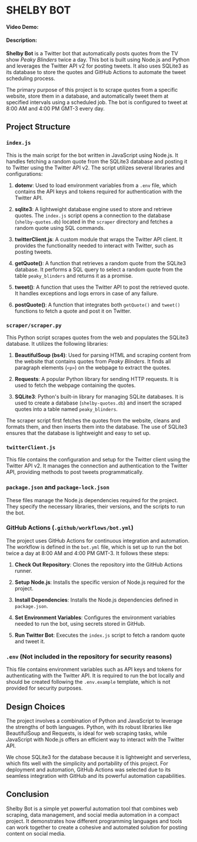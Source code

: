 # SHELBY BOT 
#### Video Demo:
#### Description:

**Shelby Bot** is a Twitter bot that automatically posts quotes from the TV show *Peaky Blinders* twice a day. This bot is built using Node.js and Python and leverages the Twitter API v2 for posting tweets. It also uses SQLite3 as its database to store the quotes and GitHub Actions to automate the tweet scheduling process. 

The primary purpose of this project is to scrape quotes from a specific website, store them in a database, and automatically tweet them at specified intervals using a scheduled job. The bot is configured to tweet at 8:00 AM and 4:00 PM GMT-3 every day.

## Project Structure

### `index.js`
This is the main script for the bot written in JavaScript using Node.js. It handles fetching a random quote from the SQLite3 database and posting it to Twitter using the Twitter API v2. The script utilizes several libraries and configurations:

1. **dotenv**: Used to load environment variables from a `.env` file, which contains the API keys and tokens required for authentication with the Twitter API.
   
2. **sqlite3**: A lightweight database engine used to store and retrieve quotes. The `index.js` script opens a connection to the database (`shelby-quotes.db`) located in the `scraper` directory and fetches a random quote using SQL commands.

3. **twitterClient.js**: A custom module that wraps the Twitter API client. It provides the functionality needed to interact with Twitter, such as posting tweets.

4. **getQuote()**: A function that retrieves a random quote from the SQLite3 database. It performs a SQL query to select a random quote from the table `peaky_blinders` and returns it as a promise.

5. **tweet()**: A function that uses the Twitter API to post the retrieved quote. It handles exceptions and logs errors in case of any failure.

6. **postQuote()**: A function that integrates both `getQuote()` and `tweet()` functions to fetch a quote and post it on Twitter.

### `scraper/scraper.py`
This Python script scrapes quotes from the web and populates the SQLite3 database. It utilizes the following libraries:

1. **BeautifulSoup (bs4)**: Used for parsing HTML and scraping content from the website that contains quotes from *Peaky Blinders*. It finds all paragraph elements (`<p>`) on the webpage to extract the quotes.

2. **Requests**: A popular Python library for sending HTTP requests. It is used to fetch the webpage containing the quotes.

3. **SQLite3**: Python's built-in library for managing SQLite databases. It is used to create a database (`shelby-quotes.db`) and insert the scraped quotes into a table named `peaky_blinders`.

The scraper script first fetches the quotes from the website, cleans and formats them, and then inserts them into the database. The use of SQLite3 ensures that the database is lightweight and easy to set up.

### `twitterClient.js`
This file contains the configuration and setup for the Twitter client using the Twitter API v2. It manages the connection and authentication to the Twitter API, providing methods to post tweets programmatically.

### `package.json` and `package-lock.json`
These files manage the Node.js dependencies required for the project. They specify the necessary libraries, their versions, and the scripts to run the bot.

### GitHub Actions (`.github/workflows/bot.yml`)
The project uses GitHub Actions for continuous integration and automation. The workflow is defined in the `bot.yml` file, which is set up to run the bot twice a day at 8:00 AM and 4:00 PM GMT-3. It follows these steps:

1. **Check Out Repository**: Clones the repository into the GitHub Actions runner.

2. **Setup Node.js**: Installs the specific version of Node.js required for the project.

3. **Install Dependencies**: Installs the Node.js dependencies defined in `package.json`.

4. **Set Environment Variables**: Configures the environment variables needed to run the bot, using secrets stored in GitHub.

5. **Run Twitter Bot**: Executes the `index.js` script to fetch a random quote and tweet it.

### `.env` (Not included in the repository for security reasons)
This file contains environment variables such as API keys and tokens for authenticating with the Twitter API. It is required to run the bot locally and should be created following the `.env.example` template, which is not provided for security purposes.

## Design Choices
The project involves a combination of Python and JavaScript to leverage the strengths of both languages. Python, with its robust libraries like BeautifulSoup and Requests, is ideal for web scraping tasks, while JavaScript with Node.js offers an efficient way to interact with the Twitter API.

We chose SQLite3 for the database because it is lightweight and serverless, which fits well with the simplicity and portability of this project. For deployment and automation, GitHub Actions was selected due to its seamless integration with GitHub and its powerful automation capabilities.

## Conclusion
Shelby Bot is a simple yet powerful automation tool that combines web scraping, data management, and social media automation in a compact project. It demonstrates how different programming languages and tools can work together to create a cohesive and automated solution for posting content on social media.

